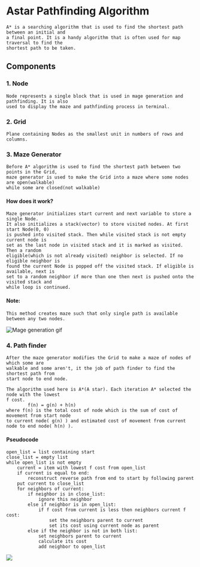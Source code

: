 # Astar Pathfinding Algorithm
    A* is a searching algorithm that is used to find the shortest path between an initial and
    a final point. It is a handy algorithm that is often used for map traversal to find the
    shortest path to be taken.

## Components
### 1. Node
    Node represents a single block that is used in mage generation and pathfinding. It is also
    used to display the maze and pathfinding process in terminal.

### 2. Grid
    Plane containing Nodes as the smallest unit in numbers of rows and columns.

### 3. Maze Generator
    Before A* algorithm is used to find the shortest path between two points in the Grid,
    maze generator is used to make the Grid into a maze where some nodes are open(walkable)
    while some are closed(not walkable)

####     **How does it work?**
    Maze generator initializes start current and next variable to store a single Node.
    It also initializes a stack(vector) to store visited nodes. At first start Node(0, 0)
    is pushed into visited stack. Then while visited stack is not empty current node is
    set as the last node in visited stack and it is marked as visited. Then a random
    eligible(which is not already visited) neighbor is selected. If no eligible neighbor is
    found the current Node is popped off the visited stack. If eligible is available, next is
    set to a random neighbor if more than one then next is pushed onto the visited stack and
    while loop is continued.

####     **Note**:
    This method creates maze such that only single path is available between any two nodes.

![Mage generation gif](https://i.imgur.com/m6QdvSm.gif)

### 4. Path finder
    After the maze generator modifies the Grid to make a maze of nodes of which some are
    walkable and some aren't, it the job of path finder to find the shortest path from
    start node to end node.

    The algorithm used here is A*(A star). Each iteration A* selected the node with the lowest
    f cost.
            f(n) = g(n) + h(n)
    where f(n) is the total cost of node which is the sum of cost of movement from start node
    to current node( g(n) ) and estimated cost of movement from current node to end node( h(n) ).

#### **Pseudocode**
```
open_list = list containing start
close_list = empty list
while open_list is not empty
    current = item with lowest f cost from open_list
    if current is equal to end:
        reconstruct reverse path from end to start by following parent 
    put current to close_list
    for neighbors of current:
        if neighbor is in close_list:
            ignore this neighbor
        else if neighbor is in open_list:
            if f cost from current is less then neighbors current f cost:
                set the neighbors parent to current
                set its cost using current node as parent
        else if the neighbor is not in both list:
            set neighbors parent to current
            calculate its cost
            add neighbor to open_list
```

![](https://i.imgur.com/oYoXF8a.gifv)